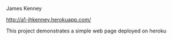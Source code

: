 James Kenney

http://a1-jhkenney.herokuapp.com/

This project demonstrates a simple web page deployed on heroku
